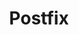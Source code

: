 ---
lang: es
layout: doc
redirect_from:
- /es/wiki/Postfix/
- /es/doc/Postfix/
- /es/doc/postfix/
redirect_to: https://github.com/Qubes-Community/Contents/blob/master/docs/configuration/postfix.md
ref: 107
title: Postfix
---
